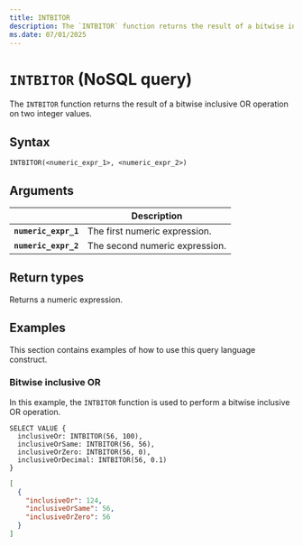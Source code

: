 ```yaml
---
title: INTBITOR
description: The `INTBITOR` function returns the result of a bitwise inclusive OR operation on two integer values.
ms.date: 07/01/2025
---
```


# `INTBITOR` (NoSQL query)

The `INTBITOR` function returns the result of a bitwise inclusive OR operation on two integer values.

## Syntax

```nosql
INTBITOR(<numeric_expr_1>, <numeric_expr_2>)
```

## Arguments

| | Description |
| --- | --- |
| **`numeric_expr_1`** | The first numeric expression. |
| **`numeric_expr_2`** | The second numeric expression. |

## Return types

Returns a numeric expression.

## Examples

This section contains examples of how to use this query language construct.

### Bitwise inclusive OR

In this example, the `INTBITOR` function is used to perform a bitwise inclusive OR operation.

```nosql
SELECT VALUE {
  inclusiveOr: INTBITOR(56, 100),
  inclusiveOrSame: INTBITOR(56, 56),
  inclusiveOrZero: INTBITOR(56, 0),
  inclusiveOrDecimal: INTBITOR(56, 0.1)
}
```

```json
[
  {
    "inclusiveOr": 124,
    "inclusiveOrSame": 56,
    "inclusiveOrZero": 56
  }
]
```
